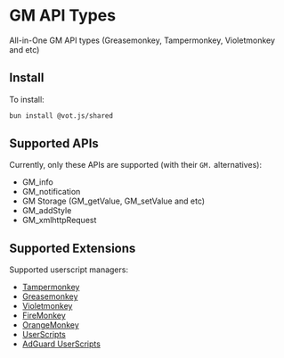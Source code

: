 # GM API Types

[tampermonkey-link]: https://www.tampermonkey.net/index.php
[userscripts-safari]: https://github.com/quoid/userscripts
[violetmonkey-link]: https://violentmonkey.github.io
[adguard-userscripts]: https://kb.adguard.com/en/general/userscripts#supported-apps
[firemonkey-link]: https://github.com/erosman/firemonkey
[greasemonkey-link]: https://github.com/greasemonkey/greasemonkey
[orangemonkey-link]: https://chromewebstore.google.com/detail/OrangeMonkey/ekmeppjgajofkpiofbebgcbohbmfldaf

All-in-One GM API types (Greasemonkey, Tampermonkey, Violetmonkey and etc)

## Install

To install:

```bash
bun install @vot.js/shared
```

## Supported APIs

Currently, only these APIs are supported (with their `GM.` alternatives):

- GM_info
- GM_notification
- GM Storage (GM_getValue, GM_setValue and etc)
- GM_addStyle
- GM_xmlhttpRequest

<!-- window.focus, GM storage not supported in UserScripts -->

## Supported Extensions

Supported userscript managers:

- [Tampermonkey][tampermonkey-link]
- [Greasemonkey][greasemonkey-link]
- [Violetmonkey][violetmonkey-link]
- [FireMonkey][violetmonkey-link]
- [OrangeMonkey][violetmonkey-link]
- [UserScripts][userscripts-safari]
- [AdGuard UserScripts][adguard-userscripts]

